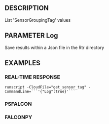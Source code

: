 ## DESCRIPTION
List 'SensorGroupingTag' values

## PARAMETER Log
Save results within a Json file in the Rtr directory

## EXAMPLES

### REAL-TIME RESPONSE
```
runscript -CloudFile="get_sensor_tag" -CommandLine=```'{"Log":true}'```
```
### PSFALCON

### FALCONPY

